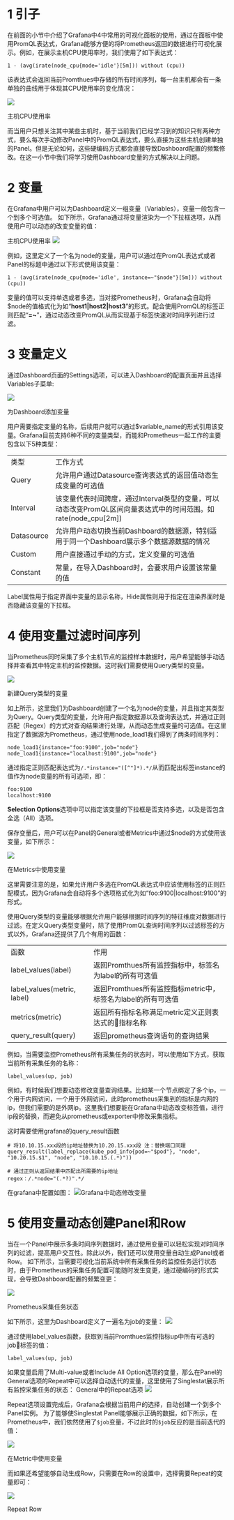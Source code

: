 
# 1 引子 


在前面的小节中介绍了Grafana中4中常用的可视化面板的使用，通过在面板中使用PromQL表达式，Grafana能够方便的将Prometheus返回的数据进行可视化展示。例如，在展示主机CPU使用率时，我们使用了如下表达式：

```
1 - (avg(irate(node_cpu{mode='idle'}[5m])) without (cpu))
```

该表达式会返回当前Promthues中存储的所有时间序列，每一台主机都会有一条单独的曲线用于体现其CPU使用率的变化情况：

![](https://yunlzheng.gitbook.io/~gitbook/image?url=https%3A%2F%2F2416223964-files.gitbook.io%2F%7E%2Ffiles%2Fv0%2Fb%2Fgitbook-legacy-files%2Fo%2Fassets%252F-LBdoxo9EmQ0bJP2BuUi%252F-LPuo-z7M1wVtmm-6lNl%252F-LPuo2gWGqAUyOnPOtIC%252Fgrafana_templating_variables_example.png%3Fgeneration%3D1540732502409275%26alt%3Dmedia&width=768&dpr=4&quality=100&sign=c1398380&sv=1)

主机CPU使用率

而当用户只想关注其中某些主机时，基于当前我们已经学习到的知识只有两种方式，要么每次手动修改Panel中的PromQL表达式，要么直接为这些主机创建单独的Panel。但是无论如何，这些硬编码方式都会直接导致Dashboard配置的频繁修改。在这一小节中我们将学习使用Dashboard变量的方式解决以上问题。

# 2 变量

在Grafana中用户可以为Dashboard定义一组变量（Variables），变量一般包含一个到多个可选值。
如下所示，Grafana通过将变量渲染为一个下拉框选项，从而使用户可以动态的改变变量的值：

主机CPU使用率
![](https://yunlzheng.gitbook.io/~gitbook/image?url=https%3A%2F%2F2416223964-files.gitbook.io%2F%7E%2Ffiles%2Fv0%2Fb%2Fgitbook-legacy-files%2Fo%2Fassets%252F-LBdoxo9EmQ0bJP2BuUi%252F-LPuo-z7M1wVtmm-6lNl%252F-LPuo2gakSgi3RD3fYPJ%252Fgrafana_templating_variables_example1.png%3Fgeneration%3D1540732507349375%26alt%3Dmedia&width=768&dpr=4&quality=100&sign=da08ea26&sv=1)



例如，这里定义了一个名为node的变量，用户可以通过在PromQL表达式或者Panel的标题中通过以下形式使用该变量：

```
1 - (avg(irate(node_cpu{mode='idle', instance=~"$node"}[5m])) without (cpu))
```

变量的值可以支持单选或者多选，当对接Prometheus时，Grafana会自动将$node的值格式化为如“**host1|host2|host3**”的形式。配合使用PromQL的标签正则匹配“**=~**”，通过动态改变PromQL从而实现基于标签快速对时间序列进行过滤。



# 3 变量定义

通过Dashboard页面的Settings选项，可以进入Dashboard的配置页面并且选择Variables子菜单:

![](https://yunlzheng.gitbook.io/~gitbook/image?url=https%3A%2F%2F2416223964-files.gitbook.io%2F%7E%2Ffiles%2Fv0%2Fb%2Fgitbook-legacy-files%2Fo%2Fassets%252F-LBdoxo9EmQ0bJP2BuUi%252F-LPuo-z7M1wVtmm-6lNl%252F-LPuo2gcJK7CGMXmluhw%252Fgrafana_templating_add_variables.png%3Fgeneration%3D1540732502479281%26alt%3Dmedia&width=768&dpr=4&quality=100&sign=eebb3b06&sv=1)

为Dashboard添加变量

用户需要指定变量的名称，后续用户就可以通过$variable_name的形式引用该变量。Grafana目前支持6种不同的变量类型，而能和Prometheus一起工作的主要包含以下5种类型：

|   |   |
|---|---|
|类型|工作方式|
|Query|允许用户通过Datasource查询表达式的返回值动态生成变量的可选值|
|Interval|该变量代表时间跨度，通过Interval类型的变量，可以动态改变PromQL区间向量表达式中的时间范围。如rate(node_cpu[2m])|
|Datasource|允许用户动态切换当前Dashboard的数据源，特别适用于同一个Dashboard展示多个数据源数据的情况|
|Custom|用户直接通过手动的方式，定义变量的可选值|
|Constant|常量，在导入Dashboard时，会要求用户设置该常量的值|

Label属性用于指定界面中变量的显示名称，Hide属性则用于指定在渲染界面时是否隐藏该变量的下拉框。


# 4 使用变量过滤时间序列

当Prometheus同时采集了多个主机节点的监控样本数据时，用户希望能够手动选择并查看其中特定主机的监控数据。这时我们需要使用Query类型的变量。

![](https://yunlzheng.gitbook.io/~gitbook/image?url=https%3A%2F%2F2416223964-files.gitbook.io%2F%7E%2Ffiles%2Fv0%2Fb%2Fgitbook-legacy-files%2Fo%2Fassets%252F-LBdoxo9EmQ0bJP2BuUi%252F-LPuo-z7M1wVtmm-6lNl%252F-LPuo2gevmAJ2xSsFgeD%252Fgrafana_templating_query_variables3.png%3Fgeneration%3D1540732506872601%26alt%3Dmedia&width=768&dpr=4&quality=100&sign=b669de53&sv=1)

新建Query类型的变量

如上所示，这里我们为Dashboard创建了一个名为node的变量，并且指定其类型为Query。Query类型的变量，允许用户指定数据源以及查询表达式，并通过正则匹配（Regex）的方式对查询结果进行处理，从而动态生成变量的可选值。在这里指定了数据源为Prometheus，通过使用node_load1我们得到了两条时间序列：
```
node_load1{instance="foo:9100",job="node"}
node_load1{instance="localhost:9100",job="node"}
```


通过指定正则匹配表达式为`/.*instance="([^"]*).*/`从而匹配出标签instance的值作为node变量的所有可选项，即：
```
foo:9100
localhost:9100
```

**Selection Options**选项中可以指定该变量的下拉框是否支持多选，以及是否包含全选（All）选项。

保存变量后，用户可以在Panel的General或者Metrics中通过$node的方式使用该变量，如下所示：

![](https://yunlzheng.gitbook.io/~gitbook/image?url=https%3A%2F%2F2416223964-files.gitbook.io%2F%7E%2Ffiles%2Fv0%2Fb%2Fgitbook-legacy-files%2Fo%2Fassets%252F-LBdoxo9EmQ0bJP2BuUi%252F-LPuo-z7M1wVtmm-6lNl%252F-LPuo2ggYsq-LU47TuAl%252Fgrafana_templating_variables_filter.png%3Fgeneration%3D1540732507960799%26alt%3Dmedia&width=768&dpr=4&quality=100&sign=b3e43771&sv=1)

在Metrics中使用变量

这里需要注意的是，如果允许用户多选在PromQL表达式中应该使用标签的正则匹配模式，因为Grafana会自动将多个选项格式化为如“foo:9100|localhost:9100”的形式。

使用Query类型的变量能够根据允许用户能够根据时间序列的特征维度对数据进行过滤。在定义Query类型变量时，除了使用PromQL查询时间序列以过滤标签的方式以外，Grafana还提供了几个有用的函数：

|   |   |
|---|---|
|函数|作用|
|label_values(label)|返回Promthues所有监控指标中，标签名为label的所有可选值|
|label_values(metric, label)|返回Promthues所有监控指标metric中，标签名为label的所有可选值|
|metrics(metric)|返回所有指标名称满足metric定义正则表达式的指标名称|
|query_result(query)|返回prometheus查询语句的查询结果|

例如，当需要监控Prometheus所有采集任务的状态时，可以使用如下方式，获取当前所有采集任务的名称：

```
label_values(up, job)
```

例如，有时候我们想要动态修改变量查询结果。比如某一个节点绑定了多个ip，一个用于内网访问，一个用于外网访问，此时prometheus采集到的指标是内网的ip，但我们需要的是外网ip。这里我们想要能在Grafana中动态改变标签值，进行ip段的替换，而避免从prometheus或exporter中修改采集指标。

这时需要使用grafana的query_result函数

```
# 将10.10.15.xxx段的ip地址替换为10.20.15.xxx段 注：替换端口同理
query_result(label_replace(kube_pod_info{pod=~"$pod"}, "node", "10.20.15.$1", "node", "10.10.15.(.*)"))
```

```
# 通过正则从返回结果中匹配出所需要的ip地址
regex：/.*node="(.*?)".*/
```

在grafana中配置如图： ![Grafana中动态修改变量](https://yunlzheng.gitbook.io/~gitbook/image?url=https%3A%2F%2F2416223964-files.gitbook.io%2F%7E%2Ffiles%2Fv0%2Fb%2Fgitbook-legacy-files%2Fo%2Fassets%252F-LBdoxo9EmQ0bJP2BuUi%252F-LeyLYqa3oBBmE1j4_pM%252F-LeyL_50EyIOIcRRN-fT%252Fgrafana_templating_query_result.png%3Fgeneration%3D1557971752424409%26alt%3Dmedia&width=300&dpr=4&quality=100&sign=7e0fc912&sv=1)



# 5 使用变量动态创建Panel和Row

当在一个Panel中展示多条时间序列数据时，通过使用变量可以轻松实现对时间序列的过滤，提高用户交互性。除此以外，我们还可以使用变量自动生成Panel或者Row。 如下所示，当需要可视化当前系统中所有采集任务的监控任务运行状态时，由于Prometheus的采集任务配置可能随时发生变更，通过硬编码的形式实现，会导致Dashboard配置的频繁变更：

![](https://yunlzheng.gitbook.io/~gitbook/image?url=https%3A%2F%2F2416223964-files.gitbook.io%2F%7E%2Ffiles%2Fv0%2Fb%2Fgitbook-legacy-files%2Fo%2Fassets%252F-LBdoxo9EmQ0bJP2BuUi%252F-LPuo-z7M1wVtmm-6lNl%252F-LPuo2giArb_uyT3Rk3c%252Fgrafana_templating_repeat_example1.png%3Fgeneration%3D1540732506160325%26alt%3Dmedia&width=768&dpr=4&quality=100&sign=bd56a33c&sv=1)

Prometheus采集任务状态

如下所示，这里为Dashboard定义了一遍名为job的变量：
![](https://yunlzheng.gitbook.io/~gitbook/image?url=https%3A%2F%2F2416223964-files.gitbook.io%2F%7E%2Ffiles%2Fv0%2Fb%2Fgitbook-legacy-files%2Fo%2Fassets%252F-LBdoxo9EmQ0bJP2BuUi%252F-LPuo-z7M1wVtmm-6lNl%252F-LPuo2gkX6MzBj-HSWKq%252Fgrafana_templating_repeat_var.png%3Fgeneration%3D1540732507530148%26alt%3Dmedia&width=768&dpr=4&quality=100&sign=3896dd1b&sv=1)



通过使用label_values函数，获取到当前Promthues监控指标up中所有可选的job标签的值：

```
label_values(up, job)
```

如果变量启用了Multi-value或者Include All Option选项的变量，那么在Panel的General选项的Repeat中可以选择自动迭代的变量，这里使用了Singlestat展示所有监控采集任务的状态：
General中的Repeat选项
![](https://yunlzheng.gitbook.io/~gitbook/image?url=https%3A%2F%2F2416223964-files.gitbook.io%2F%7E%2Ffiles%2Fv0%2Fb%2Fgitbook-legacy-files%2Fo%2Fassets%252F-LBdoxo9EmQ0bJP2BuUi%252F-LPuo-z7M1wVtmm-6lNl%252F-LPuo2gm8IcSxpjfPgm9%252Fgrafana_templating_repeat_e2.png%3Fgeneration%3D1540732507974230%26alt%3Dmedia&width=768&dpr=4&quality=100&sign=4a5706e5&sv=1)



Repeat选项设置完成后，Grafana会根据当前用户的选择，自动创建一个到多个Panel实例。 为了能够使Singlestat Panel能够展示正确的数据，如下所示，在Prometheus中，我们依然使用了`$job`变量，不过此时的`$job`反应的是当前迭代的值：

![](https://yunlzheng.gitbook.io/~gitbook/image?url=https%3A%2F%2F2416223964-files.gitbook.io%2F%7E%2Ffiles%2Fv0%2Fb%2Fgitbook-legacy-files%2Fo%2Fassets%252F-LBdoxo9EmQ0bJP2BuUi%252F-LPuo-z7M1wVtmm-6lNl%252F-LPuo2goAvQa40mBff-P%252Fgrafana_templating_repeat_e3.png%3Fgeneration%3D1540732507488328%26alt%3Dmedia&width=768&dpr=4&quality=100&sign=ef5ea1f1&sv=1)

在Metric中使用变量

而如果还希望能够自动生成Row，只需要在Row的设置中，选择需要Repeat的变量即可：

![](https://yunlzheng.gitbook.io/~gitbook/image?url=https%3A%2F%2F2416223964-files.gitbook.io%2F%7E%2Ffiles%2Fv0%2Fb%2Fgitbook-legacy-files%2Fo%2Fassets%252F-LBdoxo9EmQ0bJP2BuUi%252F-LPuo-z7M1wVtmm-6lNl%252F-LPuo2gql24UPQl2c0An%252Fgrafana_templating_repeat_row.png%3Fgeneration%3D1540732507959847%26alt%3Dmedia&width=768&dpr=4&quality=100&sign=9303fff7&sv=1)

Repeat Row

